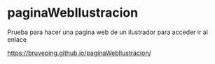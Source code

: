 # paginaWebIlustracion
Prueba para hacer una pagina web de un ilustrador
para acceder ir al enlace

https://bruveping.github.io/paginaWebIlustracion/